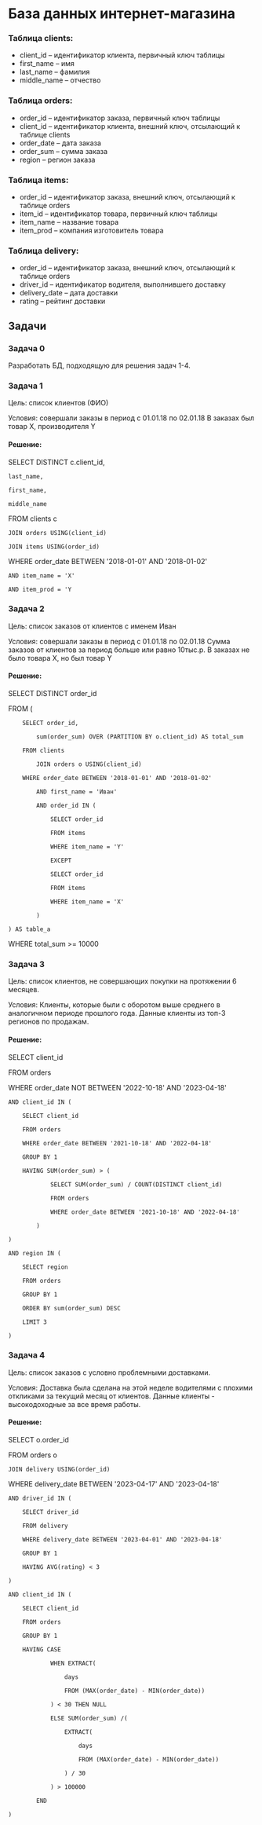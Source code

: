 # База данных интернет-магазина

### Таблица clients:
- client_id – идентификатор клиента, первичный ключ таблицы 
- first_name – имя 
- last_name – фамилия 
- middle_name – отчество

### Таблица orders:
- order_id – идентификатор заказа, первичный ключ таблицы 
- client_id – идентификатор клиента, внешний ключ, отсылающий к таблице clients 
- order_date – дата заказа 
- order_sum – сумма заказа 
- region – регион заказа 

### Таблица items: 
- order_id – идентификатор заказа, внешний ключ, отсылающий к таблице orders 
- item_id – идентификатор товара, первичный ключ таблицы 
- item_name – название товара 
- item_prod – компания изготовитель товара 

### Таблица delivery: 
- order_id – идентификатор заказа, внешний ключ, отсылающий к таблице orders 
- driver_id – идентификатор водителя, выполнившего доставку 
- delivery_date – дата доставки 
- rating – рейтинг доставки

## Задачи

### Задача 0
Разработать БД, подходящую для решения задач 1-4. 

### Задача 1 
Цель: список клиентов (ФИО) 

Условия: совершали заказы в период с 01.01.18 по 02.01.18 
В заказах был товар X, производителя Y 

#### Решение: 

SELECT DISTINCT c.client_id,

	last_name,
 
	first_name,
 
	middle_name
 
FROM clients c

	JOIN orders USING(client_id)
 
	JOIN items USING(order_id)
 
WHERE order_date BETWEEN '2018-01-01' AND '2018-01-02'

	AND item_name = 'X'
 
	AND item_prod = 'Y


### Задача 2
Цель: список заказов от клиентов с именем Иван

Условия: совершали заказы в период с 01.01.18 по 02.01.18
Сумма заказов от клиентов за период больше или равно 10тыс.р.
В заказах не было товара X, но был товар Y

#### Решение:

SELECT DISTINCT order_id

FROM (

		SELECT order_id,
  
			sum(order_sum) OVER (PARTITION BY o.client_id) AS total_sum
   
		FROM clients
  
			JOIN orders o USING(client_id)
   
		WHERE order_date BETWEEN '2018-01-01' AND '2018-01-02'
  
			AND first_name = 'Иван'
   
			AND order_id IN (
   
				SELECT order_id
    
				FROM items
    
				WHERE item_name = 'Y'
    
				EXCEPT
    
				SELECT order_id
    
				FROM items
    
				WHERE item_name = 'X'
    
			)
   
	) AS table_a
 
WHERE total_sum >= 10000


### Задача 3
Цель: список клиентов, не совершающих покупки на протяжении 6 месяцев.

Условия: Клиенты, которые были с оборотом выше среднего в аналогичном периоде
прошлого года. Данные клиенты из топ-3 регионов по продажам.

#### Решение:

SELECT client_id

FROM orders

WHERE order_date NOT BETWEEN '2022-10-18' AND '2023-04-18'

	AND client_id IN (
 
		SELECT client_id
  
		FROM orders
  
		WHERE order_date BETWEEN '2021-10-18' AND '2022-04-18'
  
		GROUP BY 1
  
		HAVING SUM(order_sum) > (
  
				SELECT SUM(order_sum) / COUNT(DISTINCT client_id)
    
				FROM orders
    
				WHERE order_date BETWEEN '2021-10-18' AND '2022-04-18'
    
			)
   
	)
 
	AND region IN (
 
		SELECT region
  
		FROM orders
  
		GROUP BY 1
  
		ORDER BY sum(order_sum) DESC
  
		LIMIT 3
  
	)


### Задача 4
Цель: список заказов с условно проблемными доставками.

Условия: Доставка была сделана на этой неделе водителями с плохими откликами за
текущий месяц от клиентов. Данные клиенты - высокодоходные за все время работы.

#### Решение:

SELECT o.order_id

FROM orders o

	JOIN delivery USING(order_id)
 
WHERE delivery_date BETWEEN '2023-04-17' AND '2023-04-18'

	AND driver_id IN (
 
		SELECT driver_id
  
		FROM delivery
  
		WHERE delivery_date BETWEEN '2023-04-01' AND '2023-04-18'
  
		GROUP BY 1
  
		HAVING AVG(rating) < 3
  
	)
 
	AND client_id IN (
 
		SELECT client_id
  
		FROM orders
  
		GROUP BY 1
  
		HAVING CASE
  
				WHEN EXTRACT(
    
					days
     
					FROM (MAX(order_date) - MIN(order_date))
     
				) < 30 THEN NULL
    
				ELSE SUM(order_sum) /(
    
					EXTRACT(
     
						days
      
						FROM (MAX(order_date) - MIN(order_date))
      
					) / 30
     
				) > 100000
    
			END
   
	)
 

